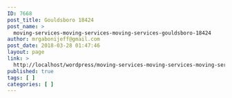 ```yaml
---
ID: 7668
post_title: Gouldsboro 18424
post_name: >
  moving-services-moving-services-moving-services-gouldsboro-18424
author: mrgabonijeff@gmail.com
post_date: 2018-03-28 01:47:46
layout: page
link: >
  http://localhost/wordpress/moving-services-moving-services-moving-services-gouldsboro-18424/
published: true
tags: [ ]
categories: [ ]
---
```

